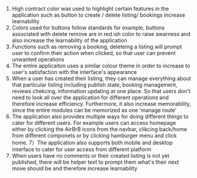 1) High contract color was used to highlight certain features in the application such as button to create / delete listing/ bookings increase learnability
2) Colors used for buttons follow standards for example, buttons associated with delete remove are in red ish color to raise awarness and also increase the learnability of the application
3) Functions such as removing a booking, deleteing a listing will prompt user to confirm their action when clicked, so that user can prevent unwanted operations
4) The entire applicaiton uses a similar colour theme in order to increase to user's satisfaction with the interface's appearance
5) When a user has created their listing, they can manage everything about that particular listing including publish state, booking management, reviews chekcing, information updating at one place. So that users don't need to look all over the application for different operations and therefore increase efficiency. Furthermore, it also increase memorability, since the entire modules can be memorized as one 'manage route'
6) The application also provides multiple ways for doing different things to cater for different users. For example users can access homepage either by clicking the AirBrB icons from the navbar, clikcing back/home from different componets or by clicking hamburger menu and click home.
7）The application also supports both mobile and desktop interface to cater for user access from different platform
8) When users have no comments or their created listing is not yet published, there will be helper text to prompt them what's their next move should be and therefore increase learnability